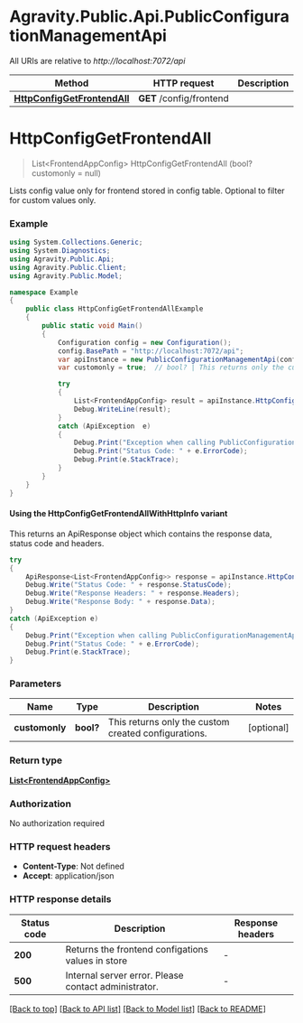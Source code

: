 # Agravity.Public.Api.PublicConfigurationManagementApi

All URIs are relative to *http://localhost:7072/api*

| Method | HTTP request | Description |
|--------|--------------|-------------|
| [**HttpConfigGetFrontendAll**](PublicConfigurationManagementApi.md#httpconfiggetfrontendall) | **GET** /config/frontend |  |

<a name="httpconfiggetfrontendall"></a>
# **HttpConfigGetFrontendAll**
> List&lt;FrontendAppConfig&gt; HttpConfigGetFrontendAll (bool? customonly = null)



Lists config value only for frontend stored in config table. Optional to filter for custom values only.

### Example
```csharp
using System.Collections.Generic;
using System.Diagnostics;
using Agravity.Public.Api;
using Agravity.Public.Client;
using Agravity.Public.Model;

namespace Example
{
    public class HttpConfigGetFrontendAllExample
    {
        public static void Main()
        {
            Configuration config = new Configuration();
            config.BasePath = "http://localhost:7072/api";
            var apiInstance = new PublicConfigurationManagementApi(config);
            var customonly = true;  // bool? | This returns only the custom created configurations. (optional) 

            try
            {
                List<FrontendAppConfig> result = apiInstance.HttpConfigGetFrontendAll(customonly);
                Debug.WriteLine(result);
            }
            catch (ApiException  e)
            {
                Debug.Print("Exception when calling PublicConfigurationManagementApi.HttpConfigGetFrontendAll: " + e.Message);
                Debug.Print("Status Code: " + e.ErrorCode);
                Debug.Print(e.StackTrace);
            }
        }
    }
}
```

#### Using the HttpConfigGetFrontendAllWithHttpInfo variant
This returns an ApiResponse object which contains the response data, status code and headers.

```csharp
try
{
    ApiResponse<List<FrontendAppConfig>> response = apiInstance.HttpConfigGetFrontendAllWithHttpInfo(customonly);
    Debug.Write("Status Code: " + response.StatusCode);
    Debug.Write("Response Headers: " + response.Headers);
    Debug.Write("Response Body: " + response.Data);
}
catch (ApiException e)
{
    Debug.Print("Exception when calling PublicConfigurationManagementApi.HttpConfigGetFrontendAllWithHttpInfo: " + e.Message);
    Debug.Print("Status Code: " + e.ErrorCode);
    Debug.Print(e.StackTrace);
}
```

### Parameters

| Name | Type | Description | Notes |
|------|------|-------------|-------|
| **customonly** | **bool?** | This returns only the custom created configurations. | [optional]  |

### Return type

[**List&lt;FrontendAppConfig&gt;**](FrontendAppConfig.md)

### Authorization

No authorization required

### HTTP request headers

 - **Content-Type**: Not defined
 - **Accept**: application/json


### HTTP response details
| Status code | Description | Response headers |
|-------------|-------------|------------------|
| **200** | Returns the frontend configations values in store |  -  |
| **500** | Internal server error. Please contact administrator. |  -  |

[[Back to top]](#) [[Back to API list]](../README.md#documentation-for-api-endpoints) [[Back to Model list]](../README.md#documentation-for-models) [[Back to README]](../README.md)

